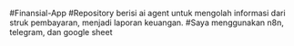 #Finansial-App 
#Repository berisi ai agent untuk mengolah informasi dari struk pembayaran, menjadi laporan keuangan.
#Saya menggunakan n8n, telegram, dan google sheet
